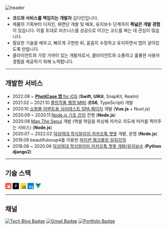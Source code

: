 ![header](https://capsule-render.vercel.app/api?type=waving&color=2D9CDB&height=200&section=header&text=코드를%20책임지는%20개발자&fontColor=ffffff&fontSize=60)  
- **코드와 서비스를 책임지는 개발자** 김다인입니다.
- 제품의 기획부터 디자인, 화면단 개발 및 배포, 유지보수 단계까지 **폭넓은 개발 경험**이 있습니다. 이를 토대로 비즈니스를 성공으로 이끄는 코드를 짜는 데 관심이 많습니다.
- 필요한 기술을 배우고, 빠르게 구현한 뒤, 꼼꼼히 수정하고 유지하면서 앱이 살아있도록 만듭니다.
- 클라이언트와 가장 가까이 있는 개발자로서, 클라이언트와 소통하고 훌륭한 사용자 경험을 제공하기 위해 노력합니다.  
---
## 개발한 서비스
- 2022.08 ~ [**PhotiCase 앱** for iOS](https://apps.apple.com/kr/app/%ED%8F%AC%ED%8B%B0%EC%BC%80%EC%9D%B4%EC%8A%A4/id6443459422) (**Swift, UIKit**, SnapKit, Realm)
- 2021.02 ~ 2021.10 [졸업작품 웹앱 MIKI](https://github.com/dev-dain/graduate-Project-miki) (**ES6**, TypeScript) 개발
- 2020.10 [쇼핑몰 이벤트용 심리테스트 SPA 페이지](https://coffee-mindtest.github.io/build-the-test/) 개발 (**Vue.js** + Nuxt.js)
- 2020.09 ~ 2020.11 [Node.js 기초 강의](https://github.com/dev-dain/Node-Lecture) 진행 (**Node.js**)
- 2020.08 [Map The Seoul](https://github.com/dev-dain/Map-The-Seoul) 개발 (엑셀 파일을 파싱해 카카오 지도에 마커를 찍어주는 서비스) (**Node.js**)
- 2020.07 ~ 2022.02 [덕성여대 학식알리미 카카오톡 챗봇](https://github.com/dev-dain/Duksung-meal-js) 개발, 운영 (**Node.js**)
- 2019.09 beautifulsoup4를 이용한 [파이썬 웹크롤링 일일강의](https://github.com/dev-dain/python-crawling-example)
- 2018.08 ~ 2020.06 [덕성여대 학식알리미 카카오톡 챗봇 개발/유지보수](https://github.com/dev-dain/Duksung-meal-for-kakao) (**Python django2**)

---
## 기술 스택  
<code><img height="20" src="https://raw.githubusercontent.com/github/explore/80688e429a7d4ef2fca1e82350fe8e3517d3494d/topics/swift/swift.png"></code>
<code><img height="20" src="https://raw.githubusercontent.com/github/explore/05d0f0dfceafd861bdf2b53559399dae7b2e2d8b/topics/figma/figma.png"></code>
<code><img height="20" src="https://raw.githubusercontent.com/github/explore/80688e429a7d4ef2fca1e82350fe8e3517d3494d/topics/javascript/javascript.png"></code>
<code><img height="20" src="https://raw.githubusercontent.com/github/explore/80688e429a7d4ef2fca1e82350fe8e3517d3494d/topics/typescript/typescript.png"></code>
<code><img height="20" src="https://raw.githubusercontent.com/github/explore/80688e429a7d4ef2fca1e82350fe8e3517d3494d/topics/vue/vue.png"></code>

---
## 채널  
[![Tech Blog Badge](http://img.shields.io/badge/-Tech%20blog-black?style=flat-square&logo=github&link=https://dev-dain.tistory.com/)](https://dev-dain.tistory.com/)
[![Gmail Badge](https://img.shields.io/badge/-Gmail-d14836?style=flat-square&logo=Gmail&logoColor=white&link=mailto:dev.dain.k@gmail.com)](mailto:dev.dain.k@gmail.com)
[![Portfolio Badge](https://img.shields.io/badge/Portfolio-ffffff?style=flat-square&logo=Notion&logoColor=black&link=https://little-editorial-005.notion.site/39cc789a67a143dc8d126a9e3986996d)](https://www.notion.so/af94dc3f80c54bf18983870eaee6ab96)
